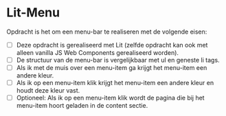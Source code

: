 # Lit-Menu

Opdracht is het om een menu-bar te realiseren met de volgende eisen:

- [ ] Deze opdracht is gerealiseerd met Lit (zelfde opdracht kan ook met alleen vanilla JS Web Components gerealiseerd worden).
- [ ] De structuur van de menu-bar is vergelijkbaar met ul en geneste li tags.
- [ ] Als ik met de muis over een menu-item ga krijgt het menu-item een andere kleur.
- [ ] Als ik op een menu-item klik krijgt het menu-item een andere kleur en houdt deze kleur vast.
- [ ] Optioneel: Als ik op een menu-item klik wordt de pagina die bij het menu-item hoort geladen in de content sectie.
